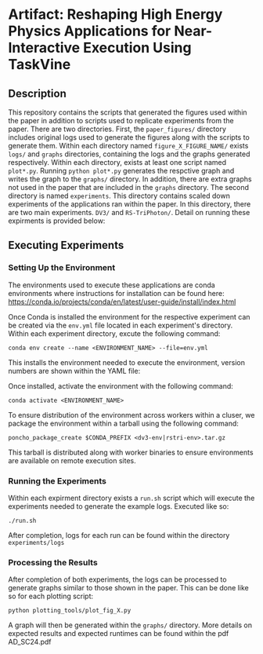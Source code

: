 # Artifact: Reshaping High Energy Physics Applications for Near-Interactive Execution Using TaskVine

## Description

This repository contains the scripts that generated the figures used within the paper in addition to scripts used to replicate 
experiments from the paper. There are two directories. First, the `paper_figures/` directory includes original logs used to generate 
the figures along with the scripts to generate them. Within each directory named `figure_X_FIGURE_NAME/` exists `logs/` and `graphs` directories,
containing the logs and the graphs generated respectively. Within each directory, exists at least one script named `plot*.py`. Running `python plot*.py`
generates the respctive graph and writes the graph to the `graphs/` directory. In addition, there are extra graphs not used in the paper that are included in the `graphs` directory.
The second directory is named `experiments`. This directory contains scaled down experiments of the applications ran within the paper. 
In this directory, there are two main experiments. `DV3/` and `RS-TriPhoton/`. Detail on running these expirments is provided below:

## Executing Experiments

### Setting Up the Environment

The environments used to execute these applications are conda environments where instructions for installation can be found here: 
https://conda.io/projects/conda/en/latest/user-guide/install/index.html

Once Conda is installed the environment for the respective experiment can be created via the `env.yml` file located in each experiment's directory.
Within each experiment directory, excute the following command:

```
conda env create --name <ENVIRONMENT_NAME> --file=env.yml
```

This installs the environment needed to execute the environment, version numbers are shown within the YAML file:

Once installed, activate the environment with the following command:

```
conda activate <ENVIRONMENT_NAME>
```

To ensure distribution of the environment across workers within a cluser, we package the environment within a tarball using the following command:

```
poncho_package_create $CONDA_PREFIX <dv3-env|rstri-env>.tar.gz
```

This tarball is distributed along with worker binaries to ensure environments are available on remote execution sites.


### Running the Experiments

Within each expirment directory exists a `run.sh` script which will execute the experiments needed to generate the example logs. Executed like so:

```
./run.sh

```
After completion, logs for each run can be found within the directory `experiments/logs`

### Processing the Results

After completion of both experiments, the logs can be processed to generate graphs similar to those shown in the paper. This can be done like so for each plotting script:
 
```
python plotting_tools/plot_fig_X.py
```

A graph will then be generated within the `graphs/` directory.
More details on expected results and expected runtimes can be found within the pdf AD_SC24.pdf








